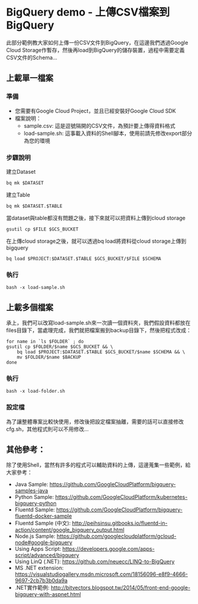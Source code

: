 # BigQuery demo - 上傳CSV檔案到BigQuery

此部分範例教大家如何上傳一份CSV文件到BigQuery，在這邊我們透過Google Cloud Storage作暫存，然後再load到BigQuery的儲存裝置，過程中需要定義CSV文件的Schema...

## 上載單一檔案

### 準備

* 您需要有Google Cloud Project，並且已經安裝好Google Cloud SDK
* 檔案說明：
  * sample.csv: 這是逗號隔開的CSV文件，為預計要上傳得資料格式
  * load-sample.sh: 這事載入資料的Shell腳本，使用前請先修改export部分為您的環境

### 步驟說明

建立Dataset  

```
bq mk $DATASET
``` 

建立Table

``` 
bq mk $DATASET.$TABLE
```

當dataset與table都沒有問題之後，接下來就可以把資料上傳到cloud storage

```
gsutil cp $FILE $GCS_BUCKET
```

在上傳cloud storage之後，就可以透過bq load將資料從cloud storage上傳到bigquery

```
bq load $PROJECT:$DATASET.$TABLE $GCS_BUCKET/$FILE $SCHEMA 
```

### 執行

```
bash -x load-sample.sh
```

## 上載多個檔案

承上，我們可以改寫load-sample.sh來一次讀一個資料夾，我們假設資料都放在files目錄下，當處理完成，我們就把檔案搬到backup目錄下，然後把程式改成：

```
for name in `ls $FOLDER` ; do
gsutil cp $FOLDER/$name $GCS_BUCKET && \
	bq load $PROJECT:$DATASET.$TABLE $GCS_BUCKET/$name $SCHEMA && \
	mv $FOLDER/$name $BACKUP
done
```

### 執行

```
bash -x load-folder.sh
```

### 設定檔

為了讓整體專案比較快使用，修改後把設定檔案抽離，需要的話可以直接修改cfg.sh，其他程式則可以不用修改...

## 其他參考：

除了使用Shell，當然有許多的程式可以輔助資料的上傳，這邊蒐集一些範例，給大家參考：

* Java Sample: https://github.com/GoogleCloudPlatform/bigquery-samples-java
* Python Sample: https://github.com/GoogleCloudPlatform/kubernetes-bigquery-python
* Fluentd Sample: https://github.com/GoogleCloudPlatform/bigquery-fluentd-docker-sample
* Fluentd Sample (中文): http://peihsinsu.gitbooks.io/fluentd-in-action/content/google_bigquery_output.html
* Node.js Sample: https://github.com/googlecloudplatform/gcloud-node#google-bigquery
* Using Apps Script: https://developers.google.com/apps-script/advanced/bigquery
* Using LinQ (.NET):  https://github.com/neuecc/LINQ-to-BigQuery
* MS .NET extension: https://visualstudiogallery.msdn.microsoft.com/18156096-e8f9-4666-9697-2cb7b3b0da9a
* .NET實作範例: 
http://bitvectors.blogspot.tw/2014/05/front-end-google-bigquery-with-aspnet.html
